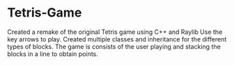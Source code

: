 # Tetris-Game

Created a remake of the original Tetris game using C++ and Raylib
Use the key arrows to play.
Created multiple classes and inheritance for the different types of blocks. The game is consists of the user playing and stacking the blocks in a line to obtain points.

 
